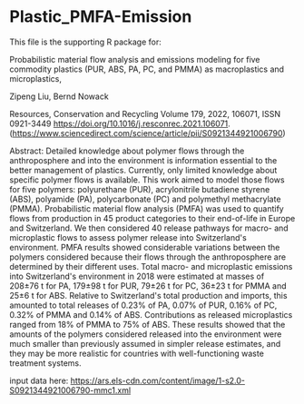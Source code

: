 # Plastic_PMFA-Emission

This file is the supporting R package for: 

Probabilistic material flow analysis and emissions modeling for five commodity plastics (PUR, ABS, PA, PC, and PMMA) as macroplastics and microplastics,

Zipeng Liu, Bernd Nowack

Resources, Conservation and Recycling
Volume 179, 2022, 106071, ISSN 0921-3449
https://doi.org/10.1016/j.resconrec.2021.106071.
(https://www.sciencedirect.com/science/article/pii/S0921344921006790)

Abstract: Detailed knowledge about polymer flows through the anthroposphere and into the environment is information essential to the better management of plastics. Currently, only limited knowledge about specific polymer flows is available. This work aimed to model those flows for five polymers: polyurethane (PUR), acrylonitrile butadiene styrene (ABS), polyamide (PA), polycarbonate (PC) and polymethyl methacrylate (PMMA). Probabilistic material flow analysis (PMFA) was used to quantify flows from production in 45 product categories to their end-of-life in Europe and Switzerland. We then considered 40 release pathways for macro- and microplastic flows to assess polymer release into Switzerland's environment. PMFA results showed considerable variations between the polymers considered because their flows through the anthroposphere are determined by their different uses. Total macro- and microplastic emissions into Switzerland's environment in 2018 were estimated at masses of 208±76 t for PA, 179±98 t for PUR, 79±26 t for PC, 36±23 t for PMMA and 25±6 t for ABS. Relative to Switzerland's total production and imports, this amounted to total releases of 0.23% of PA, 0.07% of PUR, 0.16% of PC, 0.32% of PMMA and 0.14% of ABS. Contributions as released microplastics ranged from 18% of PMMA to 75% of ABS. These results showed that the amounts of the polymers considered released into the environment were much smaller than previously assumed in simpler release estimates, and they may be more realistic for countries with well-functioning waste treatment systems.

input data here: https://ars.els-cdn.com/content/image/1-s2.0-S0921344921006790-mmc1.xml
